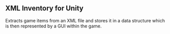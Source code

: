 ## XML Inventory for Unity

Extracts game items from an XML file and stores it in a data structure which is then
represented by a GUI within the game.